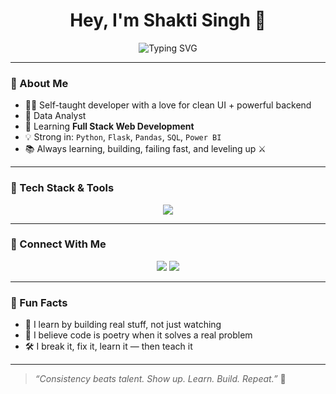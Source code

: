 <!-- Welcome Banner -->

<h1 align="center">Hey, I'm Shakti Singh 👋</h1>
<p align="center">
  <img src="https://readme-typing-svg.demolab.com?font=Fira+Code&size=24&pause=1000&center=true&vCenter=true&width=435&lines=Python+Developer;Full+Stack+Learner;Data+Analyst+%7C+Flask+%7C+Power+BI" alt="Typing SVG" />
</p>

---

### 🧠 About Me

- 👨‍💻 Self-taught developer with a love for clean UI + powerful backend
- 🐝 Data Analyst
- 🚀 Learning **Full Stack Web Development**
- 💡 Strong in: `Python`, `Flask`, `Pandas`, `SQL`, `Power BI`
- 📚 Always learning, building, failing fast, and leveling up ⚔️

---

### 🔧 Tech Stack & Tools

<p align="center">
  <img src="https://skillicons.dev/icons?i=python,flask,html,css,js,tailwind,mysql,sqlite,github,vscode,pandas,numpy,matplotlib" />
</p>

---

### 🤝 Connect With Me

<p align="center">
  <a href="https://www.linkedin.com/in/monu-tanwar-a22389257/" target="_blank"><img src="https://img.shields.io/badge/-LinkedIn-blue?logo=linkedin&style=flat" /></a>
  <a href="sharkt930@gmail.com"><img src="https://img.shields.io/badge/-Email-red?logo=gmail&style=flat" /></a>
</p>

---

### 🧩 Fun Facts

- 🧠 I learn by building real stuff, not just watching
- 💭 I believe code is poetry when it solves a real problem
- 🛠️ I break it, fix it, learn it — then teach it

---

> *“Consistency beats talent. Show up. Learn. Build. Repeat.”* 🚀
